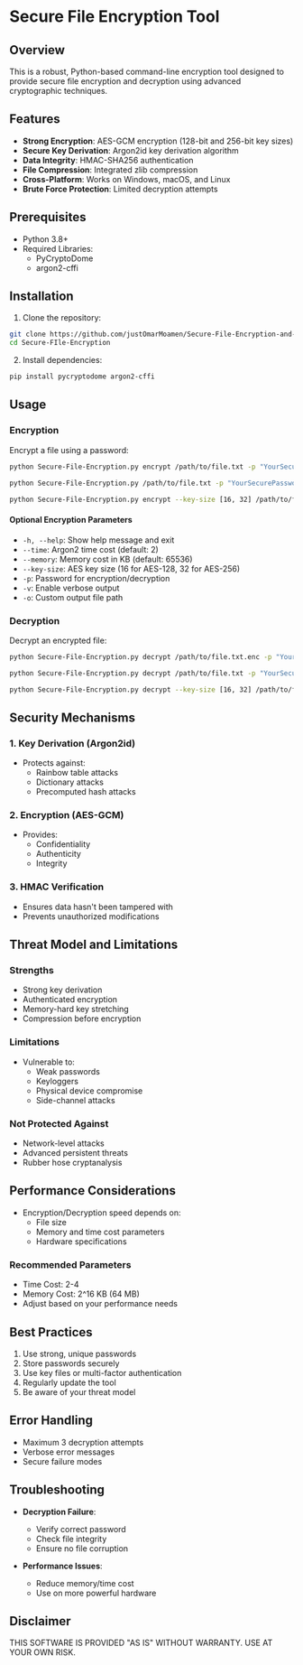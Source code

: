 # Secure File Encryption Tool

## Overview

This is a robust, Python-based command-line encryption tool designed to provide secure file encryption and decryption using advanced cryptographic techniques.

## Features

- **Strong Encryption**: AES-GCM encryption (128-bit and 256-bit key sizes)
- **Secure Key Derivation**: Argon2id key derivation algorithm
- **Data Integrity**: HMAC-SHA256 authentication
- **File Compression**: Integrated zlib compression
- **Cross-Platform**: Works on Windows, macOS, and Linux
- **Brute Force Protection**: Limited decryption attempts

## Prerequisites

- Python 3.8+
- Required Libraries:
  - PyCryptoDome
  - argon2-cffi

## Installation

1. Clone the repository:
```bash
git clone https://github.com/justOmarMoamen/Secure-File-Encryption-and-Decryption-Tool.git
cd Secure-FIle-Encryption
```

2. Install dependencies:
```bash
pip install pycryptodome argon2-cffi
```

## Usage

### Encryption

Encrypt a file using a password:
```bash
python Secure-File-Encryption.py encrypt /path/to/file.txt -p "YourSecurePassword"
```
```bash
python Secure-File-Encryption.py /path/to/file.txt -p "YourSecurePassword" -o <path_to_custom_file/<encrypted_file>.enc>
```
```bash
python Secure-File-Encryption.py encrypt --key-size [16, 32] /path/to/file.txt -p "YourSecurePassword" -o <path_to_custom_file/<encrypted_file>.enc>
```

#### Optional Encryption Parameters
- `-h, --help`: Show help message and exit
- `--time`: Argon2 time cost (default: 2)
- `--memory`: Memory cost in KB (default: 65536)
- `--key-size`: AES key size (16 for AES-128, 32 for AES-256)
- `-p`: Password for encryption/decryption
- `-v`: Enable verbose output
- `-o`: Custom output file path

### Decryption

Decrypt an encrypted file:
```bash
python Secure-File-Encryption.py decrypt /path/to/file.txt.enc -p "YourSecurePassword"
```
```bash
python Secure-File-Encryption.py decrypt /path/to/file.txt -p "YourSecurePassword" -o <path_to_custom_file/<decrypted_file>.txt>
```
```bash
python Secure-File-Encryption.py decrypt --key-size [16, 32] /path/to/file.txt -p "YourSecurePassword" -o <path_to_custom_file/<decrypted_file>.txt>
```

## Security Mechanisms

### 1. Key Derivation (Argon2id)
- Protects against:
  - Rainbow table attacks
  - Dictionary attacks
  - Precomputed hash attacks

### 2. Encryption (AES-GCM)
- Provides:
  - Confidentiality
  - Authenticity
  - Integrity

### 3. HMAC Verification
- Ensures data hasn't been tampered with
- Prevents unauthorized modifications

## Threat Model and Limitations

### Strengths
- Strong key derivation
- Authenticated encryption
- Memory-hard key stretching
- Compression before encryption

### Limitations
- Vulnerable to:
  - Weak passwords
  - Keyloggers
  - Physical device compromise
  - Side-channel attacks

### Not Protected Against
- Network-level attacks
- Advanced persistent threats
- Rubber hose cryptanalysis

## Performance Considerations

- Encryption/Decryption speed depends on:
  - File size
  - Memory and time cost parameters
  - Hardware specifications

### Recommended Parameters
- Time Cost: 2-4
- Memory Cost: 2^16 KB (64 MB)
- Adjust based on your performance needs

## Best Practices

1. Use strong, unique passwords
2. Store passwords securely
3. Use key files or multi-factor authentication
4. Regularly update the tool
5. Be aware of your threat model

## Error Handling

- Maximum 3 decryption attempts
- Verbose error messages
- Secure failure modes

## Troubleshooting

- **Decryption Failure**: 
  - Verify correct password
  - Check file integrity
  - Ensure no file corruption

- **Performance Issues**:
  - Reduce memory/time cost
  - Use on more powerful hardware

## Disclaimer

THIS SOFTWARE IS PROVIDED "AS IS" WITHOUT WARRANTY. USE AT YOUR OWN RISK.
